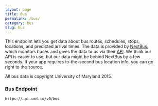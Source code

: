 ```yaml
---
layout: page
title: Bus
permalink: /bus/
category: bus
slug: bus
---
```


This endpoint lets you get data about bus routes, schedules, stops, locations, and predicted arrival times. The data is provided by [NextBus](http://www.dots.umd.edu/nextbus.html), which monitors buses and gives the data to us via their [API](http://webservices.nextbus.com/service/publicJSONFeed?a=umd). We think our API is easier to use, but our data might be behind NextBus by a few seconds. If your app requires to-the-second bus location info, you can go right to the source.

All bus data is copyright University of Maryland 2015.

<!-- EXAMPLE -->

### Bus Endpoint

`https://api.umd.io/v0/bus`

<!-- END -->
